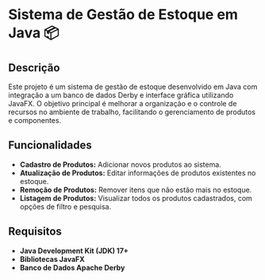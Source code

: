 # Sistema de Gestão de Estoque em Java 📦

## Descrição
Este projeto é um sistema de gestão de estoque desenvolvido em Java com integração a um banco de dados Derby e interface gráfica utilizando JavaFX. O objetivo principal é melhorar a organização e o controle de recursos no ambiente de trabalho, facilitando o gerenciamento de produtos e componentes.

## Funcionalidades
- **Cadastro de Produtos:** Adicionar novos produtos ao sistema.
- **Atualização de Produtos:** Editar informações de produtos existentes no estoque.
- **Remoção de Produtos:** Remover itens que não estão mais no estoque.
- **Listagem de Produtos:** Visualizar todos os produtos cadastrados, com opções de filtro e pesquisa.

## Requisitos
- **Java Development Kit (JDK) 17+**
- **Bibliotecas JavaFX**
- **Banco de Dados Apache Derby**
